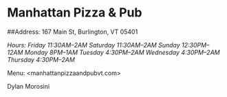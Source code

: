 # Manhattan Pizza & Pub

##Address: 167 Main St, Burlington, VT 05401

*Hours:* 
_Friday  	11:30AM–2AM
Saturday	11:30AM–2AM
Sunday  	12:30PM–12AM
Monday  	8PM–1AM
Tuesday 	4:30PM–2AM
Wednesday	4:30PM–2AM
Thursday	4:30PM–2AM_


Menu: <manhattanpizzaandpubvt.com>



Dylan Morosini
